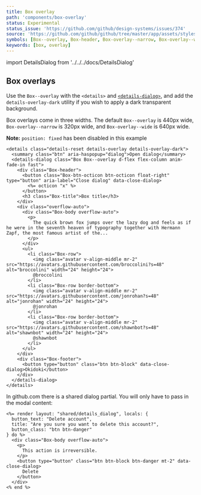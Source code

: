 ```yaml
---
title: Box overlay
path: 'components/box-overlay'
status: Experimental
status_issue: 'https://github.com/github/design-systems/issues/374'
source: 'https://github.com/github/github/tree/master/app/assets/stylesheets/components/box-overlay.scss'
symbols: [Box--overlay, Box-header, Box-overlay--narrow, Box-overlay--wide]
keywords: [box, overlay]
---
```


import DetailsDialog from '../../../docs/DetailsDialog'

## Box overlays
Use the `Box--overlay` with the `<details>` and [`<details-dialog>`](https://github.com/github/details-dialog), and add the `details-overlay-dark` utility if you wish to apply a dark transparent background.

Box overlays come in three widths. The default `Box--overlay` is 440px wide, `Box-overlay--narrow` is 320px wide, and `Box-overlay--wide` is 640px wide.

**Note:** `position: fixed` has been disabled in this example

```erb
<details class="details-reset details-overlay details-overlay-dark">
  <summary class="btn" aria-haspopup="dialog">Open dialog</summary>
  <details-dialog class="Box Box--overlay d-flex flex-column anim-fade-in fast">
    <div class="Box-header">
      <button class="Box-btn-octicon btn-octicon float-right" type="button" aria-label="Close dialog" data-close-dialog>
        <%= octicon "x" %>
      </button>
      <h3 class="Box-title">Box title</h3>
    </div>
    <div class="overflow-auto">
      <div class="Box-body overflow-auto">
        <p>
          The quick brown fox jumps over the lazy dog and feels as if he were in the seventh heaven of typography together with Hermann Zapf, the most famous artist of the...
        </p>
      </div>
      <ul>
        <li class="Box-row">
          <img class="avatar v-align-middle mr-2" src="https://avatars.githubusercontent.com/broccolini?s=48" alt="broccolini" width="24" height="24">
          @broccolini
        </li>
        <li class="Box-row border-bottom">
          <img class="avatar v-align-middle mr-2" src="https://avatars.githubusercontent.com/jonrohan?s=48" alt="jonrohan" width="24" height="24">
          @jonrohan
        </li>
        <li class="Box-row border-bottom">
          <img class="avatar v-align-middle mr-2" src="https://avatars.githubusercontent.com/shawnbot?s=48" alt="shawnbot" width="24" height="24">
          @shawnbot
        </li>
      </ul>
    </div>
    <div class="Box-footer">
      <button type="button" class="btn btn-block" data-close-dialog>Okidoki</button>
    </div>
  </details-dialog>
</details>
```

In github.com there is a shared dialog partial. You will only have to pass in the modal content:

```erb
<%= render layout: "shared/details_dialog", locals: {
  button_text: "Delete account",
  title: "Are you sure you want to delete this account?",
  button_class: "btn btn-danger"
} do %>
  <div class="Box-body overflow-auto">
    <p>
      This action is irreversible.
    </p>
    <button type="button" class="btn btn-block btn-danger mt-2" data-close-dialog>
      Delete
    </button>
  </div>
<% end %>
```

[ARIA attributes]: https://www.w3.org/TR/html-aria/#allowed-aria-roles-states-and-properties
